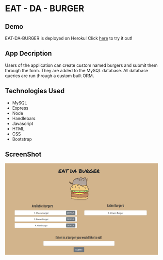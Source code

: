 # EAT - DA - BURGER

## Demo
EAT-DA-BURGER is deployed on Heroku! Click <a href="https://hamburgers.herokuapp.com/">here</a> to try it out!

## App Decription
Users of the application can create custom named burgers and submit them through the form.  They are added to the MySQL database.  All database queries are run through a custom built ORM.

## Technologies Used
- MySQL 
- Express 
- Node 
- Handlebars
- Javascript 
- HTML 
- CSS 
- Bootstrap

## ScreenShot
![Screen shot 1](/public/assets/img/SS.PNG)
